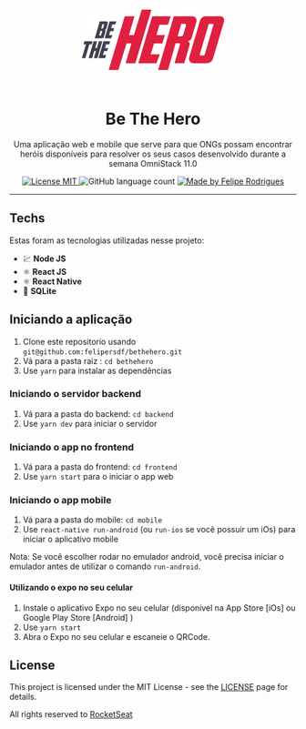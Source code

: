 <h1 align="center">

   ![Logo](.github/Logo.png)

<br>
Be The Hero
</h1>

<p align="center"> Uma aplicação web e mobile que serve para que ONGs possam encontrar heróis disponíveis para resolver os seus casos desenvolvido durante a semana OmniStack 11.0
</p>

<p align="center">
  <a href="https://opensource.org/licenses/MIT">
    <img src="https://img.shields.io/badge/License-MIT-green.svg" alt="License MIT">
  </a>

  <img alt="GitHub language count" src="https://img.shields.io/github/languages/count/felipersdf/bethehero?color=%2304D361">

  <a href="https://github.com/felipersdf">
    <img alt="Made by Felipe Rodrigues" src="https://img.shields.io/badge/made%20by-Felipe Rodrigues-%2304D361">
  </a>
</p>

<hr />

## Techs

Estas foram as tecnologias utilizadas nesse projeto:

- 💹 **Node JS** 
- ⚛️ **React JS** 
- ⚛️ **React Native** 
- 📄 **SQLite** 
<!-- - ♻️ **Socket IO**  -->

## Iniciando a aplicação

1. Clone este repositorio usando `git@github.com:felipersdf/bethehero.git`
2. Vá para a pasta raiz : `cd bethehero`<br />
3. Use `yarn` para instalar as dependências<br />

### Iniciando o servidor backend

1. Vá para a pasta do backend: `cd backend` <br>
2. Use `yarn dev` para iniciar o servidor

### Iniciando o app no frontend

1. Vá para a pasta do frontend: `cd frontend`
2. Use `yarn start` para o iniciar o app web

### Iniciando o app mobile

1. Vá para a pasta do mobile: `cd mobile`
2. Use `react-native run-android` (ou `run-ios` se você possuir um iOs) para iniciar o aplicativo mobile

Nota: Se você escolher rodar no emulador android, você precisa iniciar o emulador antes de utilizar o comando `run-android`.


#### Utilizando o expo no seu celular

1. Instale o aplicativo Expo no seu celular (disponível na App Store [iOs] ou Google Play Store [Android] )
2. Use `yarn start`
3. Abra o Expo no seu celular e escaneie o QRCode.

## License

This project is licensed under the MIT License - see the [LICENSE](https://opensource.org/licenses/MIT) page for details.

All rights reserved to [RocketSeat](www.rocketseta.com.br)